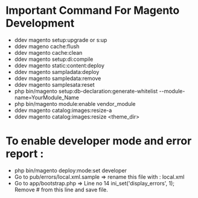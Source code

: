 # Important Command For Magento Development

- ddev magento setup:upgrade or s:up
- ddev mageno cache:flush 
- ddev magento cache:clean 
- ddev magento setup:di:compile
- ddev magento static:content:deploy
- ddev magento sampladata:deploy
- ddev magento sampledata:remove
- ddev magento samplesata:reset
- php bin/magento setup:db-declaration:generate-whitelist --module-name=YourModule_Name
- php bin/magento module:enable vendor_module
- ddev magento catalog:images:resize-a
- ddev magento catalog:images:resize <theme_dir>
# To enable developer mode and error report :
- php bin/magento deploy:mode:set developer
- Go to pub/errors/local.xml.sample => rename this file with : local.xml
- Go to app/bootstrap.php => Line no 14 ini_set('display_errors', 1); Remove # from this line and save file.
